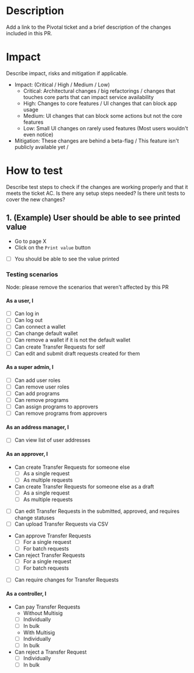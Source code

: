 # Description
Add a link to the Pivotal ticket and a brief description of the changes included in this PR.

# Impact
Describe impact, risks and mitigation if applicable.
- Impact: (Critical / High / Medium / Low)
    - Critical: Architectural changes / big refactorings / changes that touches core parts that can impact service availability
    - High: Changes to core features / UI changes that can block app usage
    - Medium: UI changes that can block some actions but not the core features
    - Low: Small UI changes on rarely used features (Most users wouldn't even notice)
- Mitigation: These changes are behind a beta-flag / This feature isn't publicly available yet /  

# How to test
Describe test steps to check if the changes are working properly and that it meets the ticket AC.
Is there any setup steps needed?
Is there unit tests to cover the new changes?

## 1. (Example) User should be able to see printed value
- Go to page X
- Click on the `Print value` button
- [ ] You should be able to see the value printed

### Testing scenarios
Node: please remove the scenarios that weren't affected by this PR
#### As a user, I
- [ ] Can log in
- [ ] Can log out
- [ ] Can connect a wallet
- [ ] Can change default wallet
- [ ] Can remove a wallet if it is not the default wallet
- [ ] Can create Transfer Requests for self
- [ ] Can edit and submit draft requests created for them

#### As a super admin, I
- [ ] Can add user roles
- [ ] Can remove user roles
- [ ] Can add programs
- [ ] Can remove programs
- [ ] Can assign programs to approvers
- [ ] Can remove programs from approvers

#### As an address manager, I
- [ ] Can view list of user addresses

#### As an approver, I
- Can create Transfer Requests for someone else
  - [ ] As a single request
  - [ ] As multiple requests
- Can create Transfer Requests for someone else as a draft
  - [ ] As a single request
  - [ ] As multiple requests
- [ ] Can edit Transfer Requests in the submitted, approved, and requires change statuses
- [ ] Can upload Transfer Requests via CSV
- Can approve Transfer Requests
  - [ ] For a single request
  - [ ] For batch requests
- Can reject Transfer Requests
  - [ ] For a single request
  - [ ] For batch requests
- [ ] Can require changes for Transfer Requests
#### As a controller, I
- Can pay Transfer Requests
  - Without Multisig
   - [ ] Individually
   - [ ] In bulk
  - With Multisig
   - [ ] Individually
   - [ ] In bulk
- Can reject a Transfer Request
  - [ ] Individually
  - [ ] In bulk
